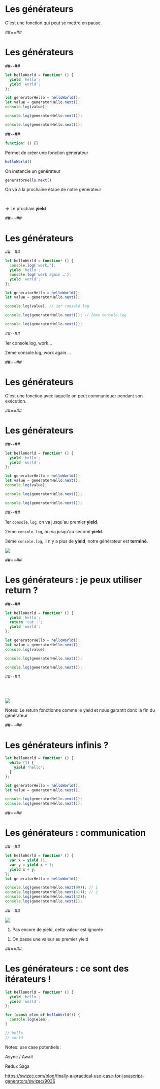 <!-- .slide: class="full-center"-->

# Les générateurs

C'est une fonction qui peut se mettre en pause.

##==##

<!-- .slide: class="two-column-layout" -->

# Les générateurs

##--##

<!-- .slide: class="with-code" -->

```javascript
let helloWorld = function* () {
  yield 'hello';
  yield 'world';
};

let generatorHello = helloWorld();
let value = generatorHello.next();
console.log(value);

console.log(generatorHello.next());

console.log(generatorHello.next());
```

##--##

<!-- .slide: class="with-code" -->

```javascript
function* () {}
```
<!-- .element: class="fragment" data-fragment-index="1" -->
Permet de créer une fonction générateur
<!-- .element: class="fragment" data-fragment-index="1" -->

```javascript
helloWorld()
```
<!-- .element: class="fragment" data-fragment-index="2" -->
On instancie un générateur
<!-- .element: class="fragment" data-fragment-index="2" -->

```javascript
generatorHello.next()
```
<!-- .element: class="fragment" data-fragment-index="3" -->
On va à la prochaine étape de notre générateur
<!-- .element: class="fragment" data-fragment-index="3" -->

<br/>

=> Le prochain **yield**
<!-- .element: class="fragment" data-fragment-index="4" -->

##==##

<!-- .slide: class="two-column-layout" -->

# Les générateurs

##--##

<!-- .slide: class="with-code" -->

```javascript
let helloWorld = function* () {
  console.log('work…');
  yield 'hello';
  console.log('work again …');
  yield 'world';
};

let generatorHello = helloWorld();
let value = generatorHello.next();

console.log(value); // 1er console.log

console.log(generatorHello.next()); // 2ème console.log

console.log(generatorHello.next());
```

##--##

1er console.log, work... <!-- .element: class="fragment" -->

2eme console.log, work again ... <!-- .element: class="fragment" -->

##==##

<!-- .slide: class="full-center"-->

# Les générateurs

C'est une fonction avec laquelle on peut communiquer pendant son exécution.

##==##

<!-- .slide: class="two-column-layout" -->

# Les générateurs

##--##

<!-- .slide: class="with-code" -->

```javascript
let helloWorld = function* () {
  yield 'hello';
  yield 'world';
};

let generatorHello = helloWorld();
let value = generatorHello.next();
console.log(value);

console.log(generatorHello.next());

console.log(generatorHello.next());
```

##--##

1er `console.log`, on va jusqu'au premier **yield**.
<!-- .element: class="fragment" -->

2ème `console.log`, on va jusqu'au second **yield**.
<!-- .element: class="fragment" -->

3éme `console.log`, il n'y a plus de **yield**, notre générateur est **terminé**.
<!-- .element: class="fragment" -->

![](./assets/images/Generator_01.png)
<!-- .element: class="fragment" -->

##==##

<!-- .slide: class="two-column-layout" -->

# Les générateurs : je peux utiliser return ?

##--##

<!-- .slide: class="with-code" -->

```javascript
let helloWorld = function* () {
  yield 'hello';
  return 'cut !';
  yield 'world';
};

let generatorHello = helloWorld();
let value = generatorHello.next();
console.log(value);

console.log(generatorHello.next());

console.log(generatorHello.next());
```

##--##

<br/>
<br/>

![](./assets/images/Generator_02.png) <!-- .element: class="fragment" -->

Notes:
Le return fonctionne comme le yield et nous garantit donc la fin du générateur

##==##

<!-- .slide: class="with-code" -->

# Les générateurs infinis ?

```javascript
let helloWorld = function* () {
  while (1) {
    yield 'hello';
  }
};

let generatorHello = helloWorld();
let value = generatorHello.next();

console.log(generatorHello.next());
console.log(generatorHello.next());
```

##==##

<!-- .slide: class="two-column-layout" -->

# Les générateurs : communication

##--##

<!-- .slide: class="with-code" -->

```javascript
let helloWorld = function* () {
  var x = yield 11;
  var y = yield x + 1;
  yield x + y;
};
let generatorHello = helloWorld();

console.log(generatorHello.next(99)); // 1
console.log(generatorHello.next(41)); // 2
console.log(generatorHello.next(42));
console.log(generatorHello.next());
```

##--##

![](./assets/images/Generator_03.png) <!-- .element: class="fragment" -->

1. Pas encore de yield, cette valeur est ignorée</span>
<!-- .element: class="withdrawal-margin" -->
1. On passe une valeur au premier yield
<!-- .element: class="list-fragment withdrawal-margin" -->

##==##

<!-- .slide: class="with-code" -->

# Les générateurs : ce sont des itérateurs !

```javascript
let helloWorld = function* () {
  yield 'hello';
  yield 'world';
};

for (const elem of helloWorld()) {
  console.log(elem);
}

// hello
// world
```

Notes:
use case potentiels :

Async / Await

Redux Saga

https://swizec.com/blog/finally-a-practical-use-case-for-javascript-generators/swizec/9036
